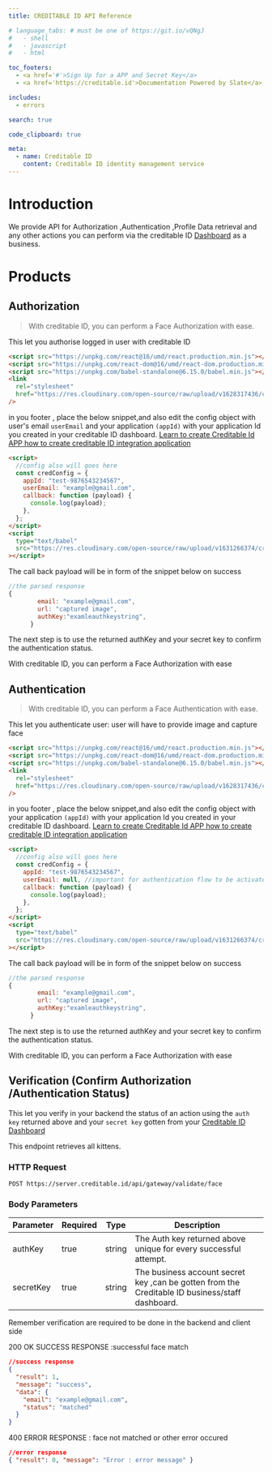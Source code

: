 ```yaml
---
title: CREDITABLE ID API Reference

# language_tabs: # must be one of https://git.io/vQNgJ
#   - shell
#   - javascript
#   - html

toc_footers:
  - <a href='#'>Sign Up for a APP and Secret Key</a>
  - <a href='https://creditable.id'>Documentation Powered by Slate</a>

includes:
  - errors

search: true

code_clipboard: true

meta:
  - name: Creditable ID
    content: Creditable ID identity management service
---
```


# Introduction

We provide API for Authorization ,Authentication ,Profile Data retrieval and any other actions you can perform via the creditable ID [Dashboard](https://creditable.id) as a business.

# Products

## Authorization

> With creditable ID, you can perform a Face Authorization with ease.

This let you authorise logged in user with creditable ID

```html
<script src="https://unpkg.com/react@16/umd/react.production.min.js"></script>
<script src="https://unpkg.com/react-dom@16/umd/react-dom.production.min.js"></script>
<script src="https://unpkg.com/babel-standalone@6.15.0/babel.min.js"></script>
<link
  rel="stylesheet"
  href="https://res.cloudinary.com/open-source/raw/upload/v1628317436/creditableid/style_k1nsp7.css"
/>
```

in you footer , place the below snippet,and also edit the config object with user's email `userEmail` and your application `(appId)` with your application Id you created in your creditable ID dashboard.
[Learn to create Creditable Id APP how to create creditable ID integration application](https://creditable.id)

```html
<script>
  //config also will goes here
  const credConfig = {
    appId: "test-9876543234567",
    userEmail: "example@gmail.com",
    callback: function (payload) {
      console.log(payload);
    },
  };
</script>
<script
  type="text/babel"
  src="https://res.cloudinary.com/open-source/raw/upload/v1631266374/creditable_jsnfjy.js"
></script>
```

The call back payload will be in form of the snippet below on success

```javascript
//the parsed response
{
        email: "example@gmail.com",
        url: "captured image",
        authKey:"examleauthkeystring",
      }
```

The next step is to use the returned authKey and your secret key to confirm the authentication status.

<aside class="notice">
<!-- You must replace <code>meowmeowmeow</code> with your personal API key. -->
With creditable ID, you can perform a Face Authorization with ease
</aside>

## Authentication

> With creditable ID, you can perform a Face Authentication with ease.

This let you authenticate user: user will have to provide image and capture face

```html
<script src="https://unpkg.com/react@16/umd/react.production.min.js"></script>
<script src="https://unpkg.com/react-dom@16/umd/react-dom.production.min.js"></script>
<script src="https://unpkg.com/babel-standalone@6.15.0/babel.min.js"></script>
<link
  rel="stylesheet"
  href="https://res.cloudinary.com/open-source/raw/upload/v1628317436/creditableid/style_k1nsp7.css"
/>
```

in you footer , place the below snippet,and also edit the config object with your application `(appId)` with your application Id you created in your creditable ID dashboard.
[Learn to create Creditable Id APP how to create creditable ID integration application](https://creditable.id)

```html
<script>
  //config also will goes here
  const credConfig = {
    appId: "test-9876543234567",
    userEmail: null, //important for authentication flow to be activated
    callback: function (payload) {
      console.log(payload);
    },
  };
</script>
<script
  type="text/babel"
  src="https://res.cloudinary.com/open-source/raw/upload/v1631266374/creditable_jsnfjy.js"
></script>
```

The call back payload will be in form of the snippet below on success

```javascript
//the parsed response
{
        email: "example@gmail.com",
        url: "captured image",
        authKey:"examleauthkeystring",
      }
```

The next step is to use the returned authKey and your secret key to confirm the authentication status.

<aside class="notice">
<!-- You must replace <code>meowmeowmeow</code> with your personal API key. -->
With creditable ID, you can perform a Face Authorization with ease
</aside>

## Verification (Confirm Authorization /Authentication Status)

This let you verify in your backend the status of an action using the `auth key` returned above and your `secret key` gotten from
your [Creditable ID Dashboard](https://creditable.id)

This endpoint retrieves all kittens.

### HTTP Request

`POST https://server.creditable.id/api/gateway/validate/face`

### Body Parameters

| Parameter | Required | Type   | Description                                                                                     |
| --------- | -------- | ------ | ----------------------------------------------------------------------------------------------- |
| authKey   | true     | string | The Auth key returned above unique for every successful attempt.                                |
| secretKey | true     | string | The business account secret key ,can be gotten from the Creditable ID business/staff dashboard. |

<aside class="others">
Remember verification are required to be done in the backend and client side
</aside>

<aside class="success">

200 OK SUCCESS RESPONSE :successful face match

</aside>

```json
//success response
{
  "result": 1,
  "message": "success",
  "data": {
    "email": "example@gmail.com",
    "status": "matched"
  }
}
```

<aside class="warning">

400 ERROR RESPONSE : face not matched or other error occured

</aside>

```json
//error response
{ "result": 0, "message": "Error : error message" }
```
